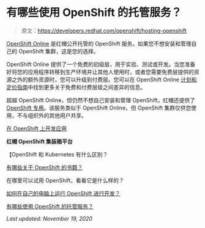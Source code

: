 # 有哪些使用 OpenShift 的托管服务？

> 原文：<https://developers.redhat.com/openshift/hosting-openshift>

[OpenShift Online](https://www.openshift.com/get-started/) 是红帽公开托管的 OpenShift 服务。如果您不想安装和管理自己的 OpenShift 集群，这是您的选择。

OpenShift Online 提供了一个免费的初级层，用于实验、测试或开发。当您准备好将您的应用程序转移到生产环境并让其他人使用时，或者您需要免费层提供的资源之外的额外资源时，您可以升级到付费层。您可以在 OpenShift Online [计划和定价指南](https://www.openshift.com/pricing/index.html)中找到更多关于免费和付费层级之间差异的信息。

超越 OpenShift Online，但仍然不想自己安装和管理 OpenShift，红帽还提供了 [OpenShift 专用](https://www.openshift.com/dedicated/)。该服务类似于 OpenShift Online，但 OpenShift 集群仅供您使用，不与组织外的其他用户共享。

[在 OpenShift 上开发应用](https://developers.redhat.com/openshift)

**红帽 OpenShift 集装箱平台**

【OpenShift 和 Kubernetes 有什么区别？

[有哪些关于 OpenShift 的书籍？](https://developers.redhat.com/openshift/openshift-books/)

在哪里可以试用 OpenShift，看看它是什么样的？

[如何在自己的电脑上运行 OpenShift 进行开发？](https://developers.redhat.com/openshift/local-openshift/)

[有哪些使用 OpenShift 的托管服务？](https://developers.redhat.com/openshift/hosting-openshift/)

*Last updated: November 19, 2020*